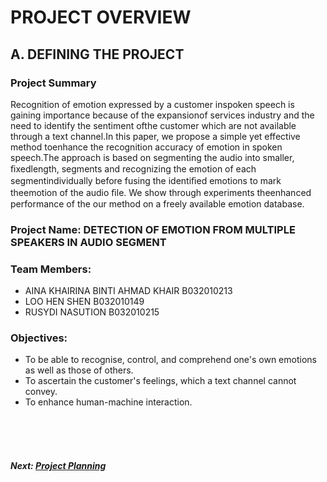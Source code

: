 # PROJECT OVERVIEW

## A. DEFINING THE PROJECT
###  Project Summary
Recognition of emotion expressed by a customer inspoken speech is gaining importance because of the expansionof services industry and the need to identify the sentiment ofthe customer which are not available through a text channel.In this paper, we propose a simple yet effective method toenhance the recognition accuracy of emotion in spoken speech.The approach is based on segmenting the audio into smaller, ﬁxedlength, segments and recognizing the emotion of each segmentindividually before fusing the identiﬁed emotions to mark theemotion of the audio ﬁle. We show through experiments theenhanced performance of the our method on a freely available emotion database.


### Project Name: DETECTION OF EMOTION FROM MULTIPLE SPEAKERS IN AUDIO SEGMENT


### Team Members: 
+ AINA KHAIRINA BINTI AHMAD KHAIR B032010213
+ LOO HEN SHEN B032010149
+ RUSYDI NASUTION B032010215


### Objectives:
+ To be able to recognise, control, and comprehend one's own emotions as well as those of others.
+ To ascertain the customer's feelings, which a text channel cannot convey.
+ To enhance human-machine interaction.

<br><br><br>
##### Next: [Project Planning](B-PROJECT_PLANNING.md)
